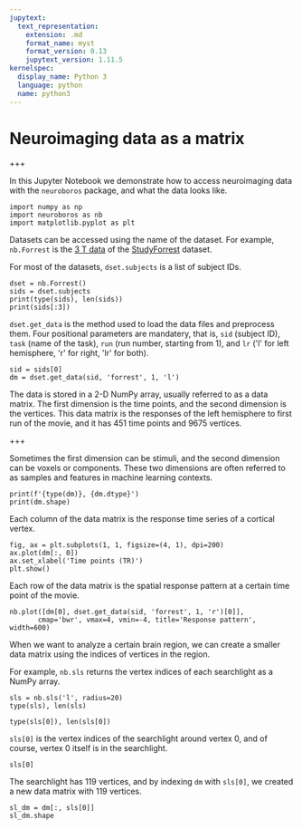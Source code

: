 ```yaml
---
jupytext:
  text_representation:
    extension: .md
    format_name: myst
    format_version: 0.13
    jupytext_version: 1.11.5
kernelspec:
  display_name: Python 3
  language: python
  name: python3
---
```


# Neuroimaging data as a matrix

+++

In this Jupyter Notebook we demonstrate how to access neuroimaging data with the `neuroboros` package, and what the data looks like.

```{code-cell} python3
import numpy as np
import neuroboros as nb
import matplotlib.pyplot as plt
```

Datasets can be accessed using the name of the dataset.
For example, `nb.Forrest` is the [3 T data](https://doi.org/10.1038/sdata.2016.92) of the [StudyForrest](https://www.studyforrest.org) dataset.

For most of the datasets, `dset.subjects` is a list of subject IDs.

```{code-cell} python3
dset = nb.Forrest()
sids = dset.subjects
print(type(sids), len(sids))
print(sids[:3])
```

`dset.get_data` is the method used to load the data files and preprocess them.
Four positional parameters are mandatery, that is, `sid` (subject ID), `task` (name of the task), `run` (run number, starting from 1), and `lr` ('l' for left hemisphere, 'r' for right, 'lr' for both).

```{code-cell} python3
sid = sids[0]
dm = dset.get_data(sid, 'forrest', 1, 'l')
```

The data is stored in a 2-D NumPy array, usually referred to as a data matrix.
The first dimension is the time points, and the second dimension is the vertices.
This data matrix is the responses of the left hemisphere to first run of the movie, and it has 451 time points and 9675 vertices.

+++

Sometimes the first dimension can be stimuli, and the second dimension can be voxels or components.
These two dimensions are often referred to as samples and features in machine learning contexts.

```{code-cell} python3
print(f'{type(dm)}, {dm.dtype}')
print(dm.shape)
```

Each column of the data matrix is the response time series of a cortical vertex.

```{code-cell} ipython3
fig, ax = plt.subplots(1, 1, figsize=(4, 1), dpi=200)
ax.plot(dm[:, 0])
ax.set_xlabel('Time points (TR)')
plt.show()
```

Each row of the data matrix is the spatial response pattern at a certain time point of the movie.

```{code-cell} ipython3
nb.plot([dm[0], dset.get_data(sid, 'forrest', 1, 'r')[0]],
       cmap='bwr', vmax=4, vmin=-4, title='Response pattern', width=600)
```

When we want to analyze a certain brain region, we can create a smaller data matrix using the indices of vertices in the region.

For example, `nb.sls` returns the vertex indices of each searchlight as a NumPy array.

```{code-cell} ipython3
sls = nb.sls('l', radius=20)
type(sls), len(sls)
```

```{code-cell} ipython3
type(sls[0]), len(sls[0])
```

`sls[0]` is the vertex indices of the searchlight around vertex 0, and of course, vertex 0 itself is in the searchlight.

```{code-cell} ipython3
sls[0]
```

The searchlight has 119 vertices, and by indexing `dm` with `sls[0]`, we created a new data matrix with 119 vertices.

```{code-cell} ipython3
sl_dm = dm[:, sls[0]]
sl_dm.shape
```
